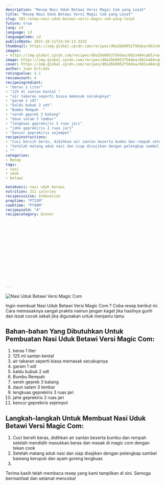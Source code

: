 ```yaml
---
description: "Resep Nasi Uduk Betawi Versi Magic Com yang Lezat"
title: "Resep Nasi Uduk Betawi Versi Magic Com yang Lezat"
slug: 101-resep-nasi-uduk-betawi-versi-magic-com-yang-lezat
future: true
lang: id
language: id
languageCode: id
publishDate: 2021-10-11T14:54:13.323Z 
thumbnail: https://img-global.cpcdn.com/recipes/d0a2bb0952f56dea/682x484cq65/nasi-uduk-betawi-versi-magic-com-foto-resep-utama.webp
images:
- https://img-global.cpcdn.com/recipes/d0a2bb0952f56dea/682x484cq65/nasi-uduk-betawi-versi-magic-com-foto-resep-utama.webp
image: https://img-global.cpcdn.com/recipes/d0a2bb0952f56dea/682x484cq65/nasi-uduk-betawi-versi-magic-com-foto-resep-utama.webp
cover: https://img-global.cpcdn.com/recipes/d0a2bb0952f56dea/682x484cq65/nasi-uduk-betawi-versi-magic-com-foto-resep-utama.webp
author: Juan Estrada
ratingvalue: 4.1
reviewcount: 4
recipeingredient:
- "beras 1 liter"
- "125 ml santan kental "
- "air takaran seperti biasa memasak secukupnya"
- "garam 1 sdt"
- "kaldu bubuk 2 sdt"
- "Bumbu Rempah  "
- "sereh geprek 3 batang"
- "daun salam 3 lembar"
- "lengkuas geprekiris 3 ruas jari"
- "jahe geprekiris 2 ruas jari"
- "kencur geprekiris sejempol"
recipeinstructions:
- "Cuci bersih beras, didihkan air santan beserta bumbu dan rempah setelah mendidih masukkan beras dan masak di magic com dengan tekan cook"
- "Setelah matang aduk nasi dan siap disajikan dengan pelengkap sambel bawang kerupuk dan ayam goreng lengkuas"
- ""
categories:
- Resep
tags:
- nasi
- uduk
- betawi

katakunci: nasi uduk betawi 
nutrition: 211 calories
recipecuisine: Indonesian
preptime: "PT22M"
cooktime: "PT48M"
recipeyield: "4"
recipecategory: Dinner


     
    
    
    
    
    
    
    
    
    
    
      
    
---
```



![Nasi Uduk Betawi Versi Magic Com](https://img-global.cpcdn.com/recipes/d0a2bb0952f56dea/682x484cq65/nasi-uduk-betawi-versi-magic-com-foto-resep-utama.webp)

Ingin membuat Nasi Uduk Betawi Versi Magic Com ? Coba resep berikut ini. Cara memasaknya sangat praktis namun jangan kaget jika hasilnya gurih dan lezat cocok sekali jika digunakan untuk menjamu tamu

<!--inarticleads1-->

## Bahan-bahan Yang Dibutuhkan Untuk Pembuatan Nasi Uduk Betawi Versi Magic Com:

1. beras 1 liter
1. 125 ml santan kental 
1. air takaran seperti biasa memasak secukupnya
1. garam 1 sdt
1. kaldu bubuk 2 sdt
1. Bumbu Rempah  
1. sereh geprek 3 batang
1. daun salam 3 lembar
1. lengkuas geprekiris 3 ruas jari
1. jahe geprekiris 2 ruas jari
1. kencur geprekiris sejempol



<!--inarticleads2-->

## Langkah-langkah Untuk Membuat Nasi Uduk Betawi Versi Magic Com:

1. Cuci bersih beras, didihkan air santan beserta bumbu dan rempah setelah mendidih masukkan beras dan masak di magic com dengan tekan cook
1. Setelah matang aduk nasi dan siap disajikan dengan pelengkap sambel bawang kerupuk dan ayam goreng lengkuas
1. 




Terima kasih telah membaca resep yang kami tampilkan di sini. Semoga bermanfaat dan selamat mencoba!
